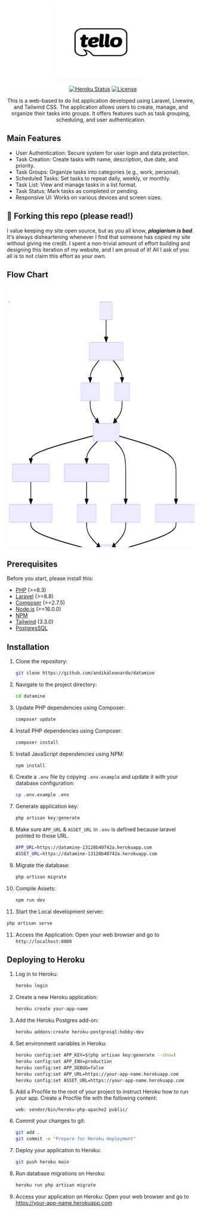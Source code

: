 <p align="center">
  <img src="public/tello.svg" alt="Just Do It" width="250" height="200">
</p>

<p align="center">
<a href="https://github.com/andikaleonardo/datamine/issues"><img src="https://img.shields.io/github/issues/andikaleonardo/datamine.svg" alt=""></a>
<a href="https://github.com/andikaleonardo/datamine/stargazers"><img src="https://img.shields.io/github/stars/andikaleonardo/datamine.svg" alt=""></a>
<a href="https://github.com/andikaleonardo/datamine/network"><img src="https://img.shields.io/github/forks/andikaleonardo/datamine.svg" alt=""></a>
<a href="https://status.heroku.com"><img src="https://img.shields.io/badge/heroku-status-brightgreen" alt="Heroku Status"></a>
<a href="https://packagist.org/packages/laravel/framework"><img src="https://poser.pugx.org/laravel/framework/license.svg" alt="License"></a>
</p>

<p align="center">
This is a web-based to do list application developed using Laravel, Livewire, and Tailwind CSS. The application allows users to create, manage, and organize their tasks into groups. It offers features such as task grouping, scheduling, and user authentication.
</p>

## Main Features

- User Authentication: Secure system for user login and data protection.
- Task Creation: Create tasks with name, description, due date, and priority.
- Task Groups: Organize tasks into categories (e.g., work, personal).
- Scheduled Tasks: Set tasks to repeat daily, weekly, or monthly.
- Task List: View and manage tasks in a list format.
- Task Status: Mark tasks as completed or pending.
- Responsive UI: Works on various devices and screen sizes.

## 🚨 Forking this repo (please read!)

I value keeping my site open source, but as you all know, _**plagiarism is bad**_. It's always disheartening whenever I find that someone has copied my site without giving me credit. I spent a non-trivial amount of effort building and designing this iteration of my website, and I am proud of it! All I ask of you all is to not claim this effort as your own.

## Flow Chart

<p align="center">
  <img src="public/flowchart.svg" alt="flowchart" width="700" height="700">
</p>

## Prerequisites

Before you start, please install this:

- [PHP](https://www.php.net/) (>=8.3)
- [Laravel](https://laravel.com/) (>=8.8)
- [Composer](https://getcomposer.org/) (>=2.7.5)
- [Node.js](https://nodejs.org/) (>=16.0.0)
- [NPM](https://www.npmjs.com/)
- [Tailwind](https://tailwindcss.com/) (3.3.0)
- [PostgresSQL](https://www.postgresql.org/)

## Installation

1. Clone the repository:

   ```bash
   git clone https://github.com/andikaleonardo/datamine
   ```

2. Navigate to the project directory:

   ```bash
   cd datamine
   ```
3. Update PHP dependencies using Composer:

   ```bash
   composer update
   ```
4. Install PHP dependencies using Composer:

   ```bash
   composer install
   ```

4. Install JavaScript dependencies using NPM:

   ```bash
   npm install
   ```
5. Create a `.env` file by copying `.env.example` and update it with your database configuration:

   ```bash
   cp .env.example .env
   ```
6. Generate application key:

   ```bash
   php artisan key:generate
   ```

7. Make sure `APP_URL` & `ASSET_URL` in `.env` is defined because laravel pointed to those URL.
  
   ```bash
   APP_URL=https://datamine-13120b40742a.herokuapp.com
   ASSET_URL=https://datamine-13120b40742a.herokuapp.com
   ```

8. Migrate the database:

   ```bash
   php artisan migrate
   ```
9. Compile Assets:
 
   ```bash
   npm run dev
   ```

10. Start the Local development server:

   ```bash
   php artisan serve
   ```
11. Access the Application: Open your web browser and go to `http://localhost:8000`


## Deploying to Heroku
1. Log in to Heroku:
   ```bash
   heroku login
   ```
2. Create a new Heroku application:
   ```bash
   heroku create your-app-name
   ```
3. Add the Heroku Postgres add-on:
   ```bash
   heroku addons:create heroku-postgresql:hobby-dev
   ```
4. Set environment variables in Heroku:
    ```bash
   heroku config:set APP_KEY=$(php artisan key:generate --show)
   heroku config:set APP_ENV=production
   heroku config:set APP_DEBUG=false
   heroku config:set APP_URL=https://your-app-name.herokuapp.com
   heroku config:set ASSET_URL=https://your-app-name.herokuapp.com
   ```
   
5. Add a Procfile to the root of your project to instruct Heroku how to run your app. Create a Procfile file with the following content:
   ```Procfile
   web: vendor/bin/heroku-php-apache2 public/
   ```

6. Commit your changes to git:
   ```bash
   git add .
   git commit -m "Prepare for Heroku deployment"
   ```
   
7. Deploy your application to Heroku:
   ```bash
   git push heroku main
   ```
8. Run database migrations on Heroku:
   ```bash
   heroku run php artisan migrate
   ```
9. Access your application on Heroku:
Open your web browser and go to https://your-app-name.herokuapp.com